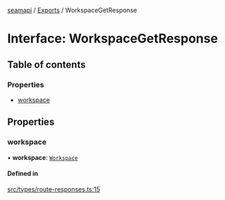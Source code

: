 [seamapi](../README.md) / [Exports](../modules.md) / WorkspaceGetResponse

# Interface: WorkspaceGetResponse

## Table of contents

### Properties

- [workspace](WorkspaceGetResponse.md#workspace)

## Properties

### workspace

• **workspace**: [`Workspace`](Workspace.md)

#### Defined in

[src/types/route-responses.ts:15](https://github.com/hello-seam/seamapi-javascript/blob/main/src/types/route-responses.ts#L15)
